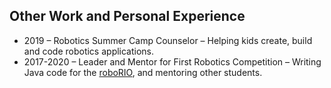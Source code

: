 ## Other Work and Personal Experience

- 2019 – Robotics Summer Camp Counselor – Helping kids create, build and code robotics applications.
- 2017-2020 – Leader and Mentor for First Robotics Competition – Writing Java code for the
  [roboRIO](https://www.ni.com/en-us/support/model.roborio.html), and mentoring other students.
